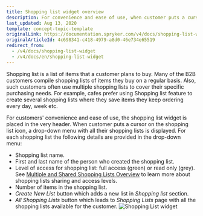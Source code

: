 ```yaml
---
title: Shopping list widget overview
description: For convenience and ease of use, when customer puts a cursor on the shopping list icon, a drop-down list with all their shopping lists is displayed.
last_updated: Aug 13, 2020
template: concept-topic-template
originalLink: https://documentation.spryker.com/v4/docs/shopping-list-widget
originalArticleId: 4c698341-c418-4979-a8d0-46e734e65519
redirect_from:
  - /v4/docs/shopping-list-widget
  - /v4/docs/en/shopping-list-widget
---
```


Shopping list is a list of items that a customer plans to buy. Many of the B2B customers compile shopping lists of items they buy on a regular basis. Also, such customers often use multiple shopping lists to cover their specific purchasing needs. For example, cafes prefer using Shopping list feature to create several shopping lists where they save items they keep ordering every day, week etc.

For customers' convenience and ease of use, the shopping list widget is placed in the very header. When customer puts a cursor on the shopping list icon, a drop-down menu with all their shopping lists is displayed. For each shopping list the following details are provided in the drop-down menu:

* Shopping list name.
* First and last name of the person who created the shopping list.
* Level of access for shopping list: full access (green) or read only (grey). See [Multiple and Shared Shopping Lists Overview](/docs/scos/user/features/{{page.version}}/shopping-lists-feature-overview/shopping-lists-feature-overview.html) to learn more about shopping lists sharing and access levels.
* Number of items in the shopping list.
* *Create New List* button which adds a new list in *Shopping list* section.
* *All Shopping Lists* button which leads to *Shopping Lists* page with all the shopping lists available for the customer.
![Shopping List widget](https://spryker.s3.eu-central-1.amazonaws.com/docs/Features/Shopping+List/Shopping+List+Widget/Shopping+List+Widget+Feature+Overview/Shopping-list-widget.png)
